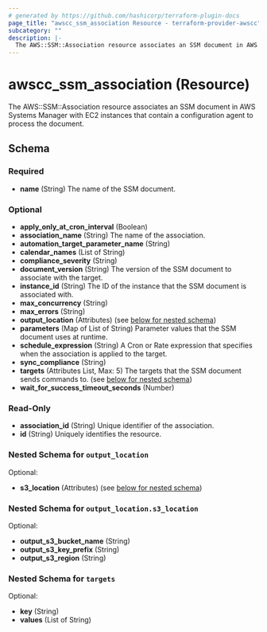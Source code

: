 ```yaml
---
# generated by https://github.com/hashicorp/terraform-plugin-docs
page_title: "awscc_ssm_association Resource - terraform-provider-awscc"
subcategory: ""
description: |-
  The AWS::SSM::Association resource associates an SSM document in AWS Systems Manager with EC2 instances that contain a configuration agent to process the document.
---
```


# awscc_ssm_association (Resource)

The AWS::SSM::Association resource associates an SSM document in AWS Systems Manager with EC2 instances that contain a configuration agent to process the document.



<!-- schema generated by tfplugindocs -->
## Schema

### Required

- **name** (String) The name of the SSM document.

### Optional

- **apply_only_at_cron_interval** (Boolean)
- **association_name** (String) The name of the association.
- **automation_target_parameter_name** (String)
- **calendar_names** (List of String)
- **compliance_severity** (String)
- **document_version** (String) The version of the SSM document to associate with the target.
- **instance_id** (String) The ID of the instance that the SSM document is associated with.
- **max_concurrency** (String)
- **max_errors** (String)
- **output_location** (Attributes) (see [below for nested schema](#nestedatt--output_location))
- **parameters** (Map of List of String) Parameter values that the SSM document uses at runtime.
- **schedule_expression** (String) A Cron or Rate expression that specifies when the association is applied to the target.
- **sync_compliance** (String)
- **targets** (Attributes List, Max: 5) The targets that the SSM document sends commands to. (see [below for nested schema](#nestedatt--targets))
- **wait_for_success_timeout_seconds** (Number)

### Read-Only

- **association_id** (String) Unique identifier of the association.
- **id** (String) Uniquely identifies the resource.

<a id="nestedatt--output_location"></a>
### Nested Schema for `output_location`

Optional:

- **s3_location** (Attributes) (see [below for nested schema](#nestedatt--output_location--s3_location))

<a id="nestedatt--output_location--s3_location"></a>
### Nested Schema for `output_location.s3_location`

Optional:

- **output_s3_bucket_name** (String)
- **output_s3_key_prefix** (String)
- **output_s3_region** (String)



<a id="nestedatt--targets"></a>
### Nested Schema for `targets`

Optional:

- **key** (String)
- **values** (List of String)


